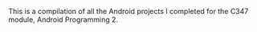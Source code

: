 This is a compilation of all the Android projects I completed for the C347 module, Android Programming 2.
